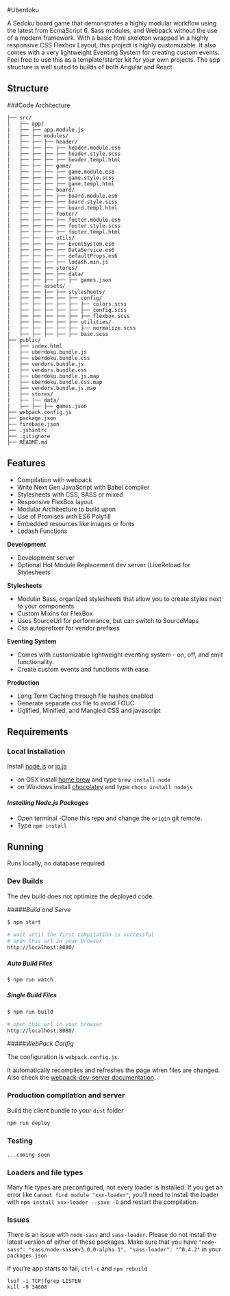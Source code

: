 #Uberdoku

A Sedoku board game that demonstrates a highly modular workflow using the latest from EcmaScript 6, Sass modules, and Webpack without the use of a modern framework. With a basic html skeleton wrapped in a highly responsive CSS Flexbox Layout, this project is highly customizable. It also comes with a very lightweight Eventing System for creating custom events. Feel free to use this as a template/starter kit for your own projects. The app structure is well suited to builds of both Angular and React.


## Structure
###Code Architecture

```
├── src/
│   ├── app/
|   ├── ├── app.module.js
|   ├── ├── modules/
|   ├── ├── ├── header/
|   ├── ├── ├── ├── header.module.es6
|   ├── ├── ├── ├── header.style.scss
|   ├── ├── ├── ├── header.templ.html
|   ├── ├── ├── game/
|   ├── ├── ├── ├── game.module.es6
|   ├── ├── ├── ├── game.style.scss
|   ├── ├── ├── ├── game.templ.html
|   ├── ├── ├── board/
|   ├── ├── ├── ├── board.module.es6
|   ├── ├── ├── ├── board.style.scss
|   ├── ├── ├── ├── board.templ.html
|   ├── ├── ├── footer/
|   ├── ├── ├── ├── footer.module.es6
|   ├── ├── ├── ├── footer.style.scss
|   ├── ├── ├── ├── footer.templ.html
|   ├── ├── ├── utils/
|   ├── ├── ├── ├── EventSystem.es6
|   ├── ├── ├── ├── DataService.es6
|   ├── ├── ├── ├── defaultProps.es6
|   ├── ├── ├── ├── lodash.min.js
|   ├── ├── ├── stores/
|   ├── ├── ├── ├── data/
|   ├── ├── ├── ├── ├── games.json
|   ├── ├── assets/
|   ├── ├── ├── ├── stylesheets/
|   ├── ├── ├── ├── ├── config/
|   ├── ├── ├── ├── ├── ├── colors.scss
|   ├── ├── ├── ├── ├── ├── config.scss
|   ├── ├── ├── ├── ├── ├── flexbox.scss
|   ├── ├── ├── ├── ├── utilities/
|   ├── ├── ├── ├── ├── ├── normalize.scss
|   ├── ├── ├── ├── ├── base.scss
├── public/
│   ├── index.html
|   ├── uberdoku.bundle.js
|   ├── uberdoku.bundle.css
|   ├── vendors.bundle.js
|   ├── vendors.bundle.css
|   ├── uberdoku.bundle.js.map
|   ├── uberdoku.bundle.css.map
|   ├── vendors.bundle.js.map 
|   ├── stores/
|   ├── |── data/
|   ├── ├── ├── games.json
├── webpack.config.js
├── package.json
├── firebase.json
├── .jshintrc
├── .gitignore
├── README.md

``` 

## Features

* Compilation with webpack
* Write Next Gen JavaScript with Babel compiler
* Stylesheets with CSS, SASS or mixed
* Responsive FlexBox layout
* Modular Architecture to build upon
* Use of Promises with ES6 Polyfill 
* Embedded resources like images or fonts
* Lodash Functions
  
**Development**
  * Development server
  * Optional Hot Module Replacement dev server (LiveReload for Stylesheets

**Stylesheets** 
  * Modular Sass, organized stylesheets that allow you to create styles 
  next to your components
  * Custom Mixins for FlexBox
  * Uses SourceUrl for performance, but can switch to SourceMaps
  * Css autoprefixer for vendor prefixes
  
**Eventing System**
  * Comes with customizable lightweight eventing system - on, off, and emit functionality.
  * Create custom events and functions with ease.
  
**Production**
  * Long Term Caching through file hashes enabled
  * Generate separate css file to avoid FOUC
  * Uglified, Minified, and Mangled CSS and javascript

## Requirements

### Local Installation
Install [node.js](https://nodejs.org) or [io.js](https://iojs.org)
* on OSX install [home brew](http://brew.sh/) and type `brew install node`
* on Windows install [chocolatey](https://chocolatey.org/) and type `choco install nodejs`

#### *Installing Node.js Packages*
- Open terminal
-Clone this repo and change the `origin` git remote.
- Type `npm install`

## Running
Runs locally, no database required.

### Dev Builds
The dev build does not optimize the deployed code.

#####*Build and Serve*

```bash
$ npm start  
 
# wait until the first compilation is successful
# open this url in your browser
http://localhost:8080/
```
##### *Auto Build Files*

```bash
$ npm run watch
```
##### *Single Build Files*

```bash
$ npm run build

# open this url in your browser
http://localhost:8080/
```

#####*WebPack Config*

The configuration is `webpack.config.js`.

It automatically recompiles and refreshes the page when files are changed.
Also check the [webpack-dev-server documentation](http://webpack.github.io/docs/webpack-dev-server.html).


### Production compilation and server


Build the client bundle to your ```dist``` folder
``` bash
npm run deploy
```


### **Testing**
```bash
...coming soon
``` 

### Loaders and file types

Many file types are preconfigured, not every loader is installed. If you get an error like `Cannot find module "xxx-loader"`, you'll need to install the loader with `npm install xxx-loader --save -D` and restart the compilation.


### Issues 

There is an issue with `node-sass` and `sass-loader`. Please do not install the latest version of either of these packages. Make sure that you have
    ```
    "node-sass": "sass/node-sass#v3.0.0-alpha.1",
    "sass-loader": "^0.4.2"
    ```
 in your `packages.json`
  
If you're app starts to fail, `ctrl-c` and `npm rebuild`

```
lsof -i TCP|fgrep LISTEN
kill -9 34608
```    
